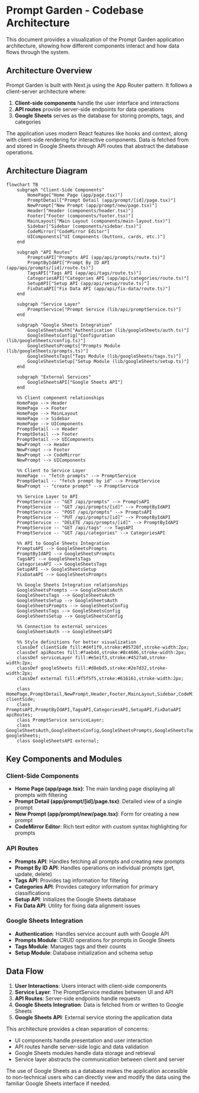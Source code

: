 # Prompt Garden - Codebase Architecture

This document provides a visualization of the Prompt Garden application architecture, showing how different components interact and how data flows through the system.

## Architecture Overview

Prompt Garden is built with Next.js using the App Router pattern. It follows a client-server architecture where:

1. **Client-side components** handle the user interface and interactions
2. **API routes** provide server-side endpoints for data operations
3. **Google Sheets** serves as the database for storing prompts, tags, and categories

The application uses modern React features like hooks and context, along with client-side rendering for interactive components. Data is fetched from and stored in Google Sheets through API routes that abstract the database operations.

## Architecture Diagram

```mermaid
flowchart TB
    subgraph "Client-Side Components"
        HomePage["Home Page (app/page.tsx)"]
        PromptDetail["Prompt Detail (app/prompt/[id]/page.tsx)"]
        NewPrompt["New Prompt (app/prompt/new/page.tsx)"]
        Header["Header (components/header.tsx)"]
        Footer["Footer (components/footer.tsx)"]
        MainLayout["Main Layout (components/main-layout.tsx)"]
        Sidebar["Sidebar (components/sidebar.tsx)"]
        CodeMirror["CodeMirror Editor"]
        UIComponents["UI Components (buttons, cards, etc.)"]
    end

    subgraph "API Routes"
        PromptsAPI["Prompts API (app/api/prompts/route.ts)"]
        PromptByIdAPI["Prompt By ID API (app/api/prompts/[id]/route.ts)"]
        TagsAPI["Tags API (app/api/tags/route.ts)"]
        CategoriesAPI["Categories API (app/api/categories/route.ts)"]
        SetupAPI["Setup API (app/api/setup/route.ts)"]
        FixDataAPI["Fix Data API (app/api/fix-data/route.ts)"]
    end

    subgraph "Service Layer"
        PromptService["Prompt Service (lib/api/promptService.ts)"]
    end

    subgraph "Google Sheets Integration"
        GoogleSheetsAuth["Authentication (lib/googleSheets/auth.ts)"]
        GoogleSheetsConfig["Configuration (lib/googleSheets/config.ts)"]
        GoogleSheetsPrompts["Prompts Module (lib/googleSheets/prompts.ts)"]
        GoogleSheetsTags["Tags Module (lib/googleSheets/tags.ts)"]
        GoogleSheetsSetup["Setup Module (lib/googleSheets/setup.ts)"]
    end

    subgraph "External Services"
        GoogleSheetsAPI["Google Sheets API"]
    end

    %% Client component relationships
    HomePage --> Header
    HomePage --> Footer
    HomePage --> MainLayout
    HomePage --> Sidebar
    HomePage --> UIComponents
    PromptDetail --> Header
    PromptDetail --> Footer
    PromptDetail --> UIComponents
    NewPrompt --> Header
    NewPrompt --> Footer
    NewPrompt --> CodeMirror
    NewPrompt --> UIComponents

    %% Client to Service Layer
    HomePage -- "fetch prompts" --> PromptService
    PromptDetail -- "fetch prompt by id" --> PromptService
    NewPrompt -- "create prompt" --> PromptService

    %% Service Layer to API
    PromptService -- "GET /api/prompts" --> PromptsAPI
    PromptService -- "GET /api/prompts/[id]" --> PromptByIdAPI
    PromptService -- "POST /api/prompts" --> PromptsAPI
    PromptService -- "PUT /api/prompts/[id]" --> PromptByIdAPI
    PromptService -- "DELETE /api/prompts/[id]" --> PromptByIdAPI
    PromptService -- "GET /api/tags" --> TagsAPI
    PromptService -- "GET /api/categories" --> CategoriesAPI

    %% API to Google Sheets Integration
    PromptsAPI --> GoogleSheetsPrompts
    PromptByIdAPI --> GoogleSheetsPrompts
    TagsAPI --> GoogleSheetsTags
    CategoriesAPI --> GoogleSheetsTags
    SetupAPI --> GoogleSheetsSetup
    FixDataAPI --> GoogleSheetsPrompts

    %% Google Sheets Integration relationships
    GoogleSheetsPrompts --> GoogleSheetsAuth
    GoogleSheetsTags --> GoogleSheetsAuth
    GoogleSheetsSetup --> GoogleSheetsAuth
    GoogleSheetsPrompts --> GoogleSheetsConfig
    GoogleSheetsTags --> GoogleSheetsConfig
    GoogleSheetsSetup --> GoogleSheetsConfig

    %% Connection to external services
    GoogleSheetsAuth --> GoogleSheetsAPI

    %% Style definitions for better visualization
    classDef clientSide fill:#d4f1f9,stroke:#05728f,stroke-width:2px;
    classDef apiRoutes fill:#faebdd,stroke:#8c4606,stroke-width:2px;
    classDef serviceLayer fill:#e5e1f3,stroke:#4527a0,stroke-width:2px;
    classDef googleSheets fill:#d8ebd5,stroke:#2e7d32,stroke-width:2px;
    classDef external fill:#f5f5f5,stroke:#616161,stroke-width:2px;

    class HomePage,PromptDetail,NewPrompt,Header,Footer,MainLayout,Sidebar,CodeMirror,UIComponents clientSide;
    class PromptsAPI,PromptByIdAPI,TagsAPI,CategoriesAPI,SetupAPI,FixDataAPI apiRoutes;
    class PromptService serviceLayer;
    class GoogleSheetsAuth,GoogleSheetsConfig,GoogleSheetsPrompts,GoogleSheetsTags,GoogleSheetsSetup googleSheets;
    class GoogleSheetsAPI external;
```

## Key Components and Modules

### Client-Side Components

- **Home Page (app/page.tsx)**: The main landing page displaying all prompts with filtering
- **Prompt Detail (app/prompt/[id]/page.tsx)**: Detailed view of a single prompt
- **New Prompt (app/prompt/new/page.tsx)**: Form for creating a new prompt
- **CodeMirror Editor**: Rich text editor with custom syntax highlighting for prompts

### API Routes

- **Prompts API**: Handles fetching all prompts and creating new prompts
- **Prompt By ID API**: Handles operations on individual prompts (get, update, delete)
- **Tags API**: Provides tag information for filtering
- **Categories API**: Provides category information for primary classifications
- **Setup API**: Initializes the Google Sheets database
- **Fix Data API**: Utility for fixing data alignment issues

### Google Sheets Integration

- **Authentication**: Handles service account auth with Google API
- **Prompts Module**: CRUD operations for prompts in Google Sheets
- **Tags Module**: Manages tags and their counts
- **Setup Module**: Database initialization and schema setup

## Data Flow

1. **User Interactions**: Users interact with client-side components
2. **Service Layer**: The PromptService mediates between UI and API
3. **API Routes**: Server-side endpoints handle requests
4. **Google Sheets Integration**: Data is fetched from or written to Google Sheets
5. **Google Sheets API**: External service storing the application data

This architecture provides a clean separation of concerns:
- UI components handle presentation and user interaction
- API routes handle server-side logic and data validation
- Google Sheets modules handle data storage and retrieval
- Service layer abstracts the communication between client and server

The use of Google Sheets as a database makes the application accessible to non-technical users who can directly view and modify the data using the familiar Google Sheets interface if needed. 
